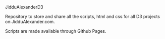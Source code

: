 JidduAlexanderD3

Repository to store and share all the scripts, html and css for all D3 projects on JidduAlexander.com. 

Scripts are made available through Github Pages.

